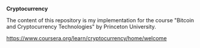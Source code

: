 **Cryptocurrency**

The content of this repository is my implementation for the course "Bitcoin and Cryptocurrency Technologies" by Princeton University.

https://www.coursera.org/learn/cryptocurrency/home/welcome